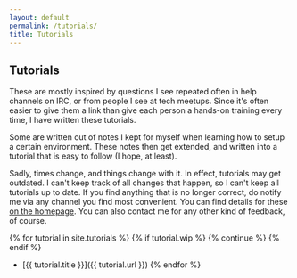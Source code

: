 ```yaml
---
layout: default
permalink: /tutorials/
title: Tutorials
---
```


## Tutorials
These are mostly inspired by questions I see repeated often in help channels on
IRC, or from people I see at tech meetups. Since it's often easier to give them
a link than give each person a hands-on training every time, I have written
these tutorials.

Some are written out of notes I kept for myself when learning how to setup a
certain environment. These notes then get extended, and written into a tutorial
that is easy to follow (I hope, at least).

Sadly, times change, and things change with it. In effect, tutorials may get
outdated. I can't keep track of all changes that happen, so I can't keep all
tutorials up to date. If you find anything that is no longer correct, do notify
me via any channel you find most convenient. You can find details for these [on
the homepage][home]. You can also contact me for any other kind of feedback, of
course.

{% for tutorial in site.tutorials %}
{% if tutorial.wip %}
	{% continue %}
{% endif %}
* [{{ tutorial.title }}]({{ tutorial.url }})
{% endfor %}

[home]: /
